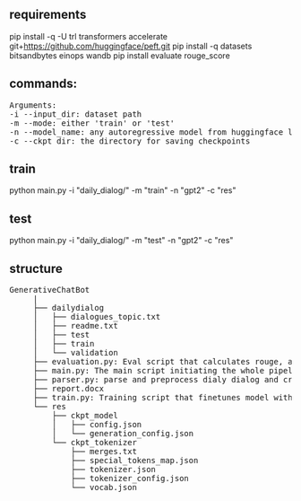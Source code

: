 ## requirements

pip install -q -U trl transformers accelerate git+https://github.com/huggingface/peft.git
pip install -q datasets bitsandbytes einops wandb
pip install evaluate rouge_score

## commands: 
<pre>
Arguments:
-i --input_dir: dataset path
-m --mode: either 'train' or 'test'
-n --model_name: any autoregressive model from huggingface like gpt2
-c --ckpt_dir: the directory for saving checkpoints
</pre>

## train
python main.py -i "daily_dialog/" -m "train" -n "gpt2" -c "res"

## test
python main.py -i "daily_dialog/" -m "test" -n "gpt2" -c "res"


## structure
<pre>
GenerativeChatBot
     |
     ├── dailydialog
     │   ├── dialogues_topic.txt
     │   ├── readme.txt
     │   ├── test
     │   ├── train
     │   └── validation
     ├── evaluation.py: Eval script that calculates rouge, and bleu scores
     ├── main.py: The main script initiating the whole pipeline
     ├── parser.py: parse and preprocess dialy dialog and creates the dataset
     ├── report.docx
     ├── train.py: Training script that finetunes model with LORA
     └── res
         ├── ckpt_model
         │   ├── config.json
         │   └── generation_config.json
         └── ckpt_tokenizer
             ├── merges.txt
             ├── special_tokens_map.json
             ├── tokenizer.json
             ├── tokenizer_config.json
             └── vocab.json
</pre>
